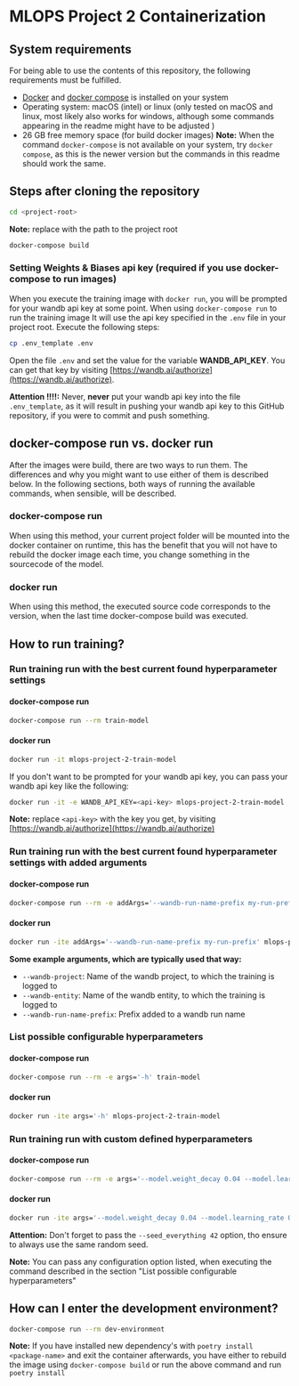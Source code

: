 # MLOPS Project 2 Containerization 
## System requirements
For being able to use the contents of this repository, the following requirements must be fulfilled.
- [Docker]( https://www.docker.com/) and [docker compose](https://docs.docker.com/compose/install/) is installed on your system
- Operating system: macOS (intel) or linux (only tested on macOS and linux, most likely also works for windows, although some commands appearing in the readme might have to be adjusted )
- 26 GB free memory space (for build docker images)
**Note:** When the command ```docker-compose``` is not available on your system, try ```docker compose```, as this is the newer version but the commands in this readme should work the same. 


## Steps after cloning the repository
```bash
cd <project-root>
```
**Note:** replace <project-root> with the path to the project root
```bash
docker-compose build
```


### Setting Weights & Biases api key (required if you use docker-compose to run images)
When you execute the training image with ```docker run```, you will be prompted for your wandb api key at some point. When using ```docker-compose run``` to run the training image It will use the api key specified in the ```.env``` file in your project root. Execute the following steps:
```bash
cp .env_template .env
```

Open the file ```.env``` and set the value for the variable **WANDB_API_KEY**. You can get that key by visiting [https://wandb.ai/authorize](https://wandb.ai/authorize).

**Attention !!!!:** Never, **never** put your wandb api key into the file ```.env_template```, as it will result in pushing your wandb api key to this GitHub repository, if you were to commit and push something.


## docker-compose run vs. docker run
After the images were build, there are two ways to run them. The differences and why you might want to use either of them is described below.
In the following sections, both ways of running the available commands, when sensible, will be described.
### docker-compose run 
When using this method, your current project folder will be mounted into the docker container on runtime, this has the benefit that you will not have to rebuild the docker image each time, you change something in the sourcecode of the model.
### docker run 
When using this method, the executed source code corresponds to the version, when the last time docker-compose build was executed. 


## How to run training?

### Run training run with the best current found hyperparameter settings
#### docker-compose run
```bash
docker-compose run --rm train-model
```

#### docker run
```bash
docker run -it mlops-project-2-train-model
```

If you don't want to be prompted for your wandb api key, you can pass your wandb api key like the following:
```bash
docker run -it -e WANDB_API_KEY=<api-key> mlops-project-2-train-model
```
**Note:** replace ```<api-key>``` with the key you get, by visiting [https://wandb.ai/authorize](https://wandb.ai/authorize)


### Run training run with the best current found hyperparameter settings with added arguments
#### docker-compose run
```bash
docker-compose run --rm -e addArgs='--wandb-run-name-prefix my-run-prefix' train-model
```

#### docker run
```bash
docker run -ite addArgs='--wandb-run-name-prefix my-run-prefix' mlops-project-2-train-model
```

**Some example arguments, which are typically used that way:**
- ```--wandb-project```: Name of the wandb project, to which the training is logged to 
- ```--wandb-entity```: Name of the wandb entity, to which the training is logged to
- ```--wandb-run-name-prefix```: Prefix added to a wandb run name


### List possible configurable hyperparameters 
#### docker-compose run
```bash
docker-compose run --rm -e args='-h' train-model
```

#### docker run
```bash
docker run -ite args='-h' mlops-project-2-train-model
```

### Run training run with custom defined hyperparameters
#### docker-compose run
```bash
docker-compose run --rm -e args='--model.weight_decay 0.04 --model.learning_rate 0.001 --data.train_batch_size 32 --seed_everything 42' train-model
```

#### docker run
```bash
docker run -ite args='--model.weight_decay 0.04 --model.learning_rate 0.001 --data.train_batch_size 32 --seed_everything 42' mlops-project-2-train-model
```

**Attention:** Don't forget to pass the ```--seed_everything 42``` option, tho ensure to always use the same random seed.

**Note:** You can pass any configuration option listed, when executing the command described in the section "List possible configurable hyperparameters"  

## How can I enter the development environment?
```bash
docker-compose run --rm dev-environment
```

**Note:** If you have installed new dependency's with ```poetry install <package-name>``` and exit the container afterwards, you have either to rebuild the image using ```docker-compose build``` or run the above command and run ```poetry install```